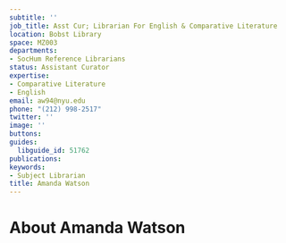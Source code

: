 ```yaml
---
subtitle: ''
job_title: Asst Cur; Librarian For English & Comparative Literature
location: Bobst Library
space: MZ003
departments:
- SocHum Reference Librarians
status: Assistant Curator
expertise:
- Comparative Literature
- English
email: aw94@nyu.edu
phone: "(212) 998-2517"
twitter: ''
image: ''
buttons: 
guides:
  libguide_id: 51762
publications: 
keywords:
- Subject Librarian
title: Amanda Watson
---
```


# About Amanda Watson